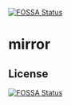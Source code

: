 [![FOSSA Status](https://app.fossa.io/api/projects/git%2Bgithub.com%2Fxhemj%2Fmirror.svg?type=shield)](https://app.fossa.io/projects/git%2Bgithub.com%2Fxhemj%2Fmirror?ref=badge_shield)

# mirror

## License
[![FOSSA Status](https://app.fossa.io/api/projects/git%2Bgithub.com%2Fxhemj%2Fmirror.svg?type=large)](https://app.fossa.io/projects/git%2Bgithub.com%2Fxhemj%2Fmirror?ref=badge_large)